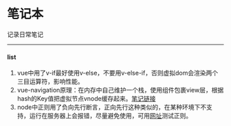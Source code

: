 笔记本
======

记录日常笔记

---

#### list

1.	vue中用了v-if最好使用v-else，不要用v-else-if，否则虚拟dom会渲染两个三目运算符，影响性能。
2.	vue-navigation原理：在内存中自己维护一个栈，使用组件包裹view层，根据hash的Key值把虚拟节点vnode缓存起来。[笔记链接](https://github.com/jeodeng/my-notes/blob/master/articles/vue-navigations.md)
3.	node中正则用了负向先行断言，正向先行这种类似的，在某种环境下不支持，运行在服务器上会报错，尽量避免使用，可用[网址](https://regexr.com/)测试正则。
